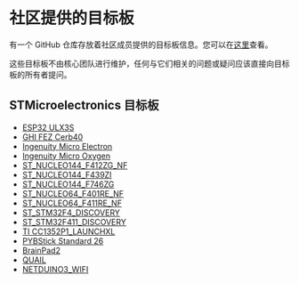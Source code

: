 # 社区提供的目标板

有一个 GitHub 仓库存放着社区成员提供的目标板信息。您可以在[这里](https://github.com/nanoframework/nf-Community-Targets)查看。

这些目标板不由核心团队进行维护，任何与它们相关的问题或疑问应该直接向目标板的所有者提问。

## STMicroelectronics 目标板

- [ESP32 ULX3S](esp32-ULX3S.md)
- [GHI FEZ Cerb40](GHI_FEZ_CERB40_NF.md)
- [Ingenuity Micro Electron](I2M_ELECTRON_NF.md)
- [Ingenuity Micro Oxygen](I2M_OXYGEN_NF.md)
- [ST_NUCLEO144_F412ZG_NF](ST_NUCLEO144_F412ZG_NF.md)
- [ST_NUCLEO144_F439ZI](st_nucleo144_f439zi.md)
- [ST_NUCLEO144_F746ZG](st-nucleo144-f746zg.md)
- [ST_NUCLEO64_F401RE_NF](ST_NUCLEO64_F401RE_NF.md)
- [ST_NUCLEO64_F411RE_NF](ST_NUCLEO64_F411RE_NF.md)
- [ST_STM32F4_DISCOVERY](stm32f4-discovery.md)
- [ST_STM32F411_DISCOVERY](stm32f411-discovery.md)
- [TI CC1352P1_LAUNCHXL](ti-cc1352p1-launchxl.md)
- [PYBStick Standard 26](pybstick2x.md)
- [BrainPad2](brainpad2.md)
- [QUAIL](mbn-quail.md)
- [NETDUINO3_WIFI](netduino3-wifi.md)
